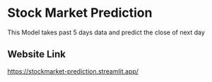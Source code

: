 # Stock Market Prediction
This Model takes past 5 days data and predict the close of next day

## Website Link
https://stockmarket-prediction.streamlit.app/
